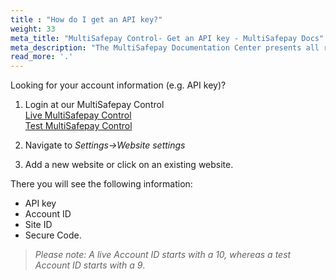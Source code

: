 ```yaml
---
title : "How do I get an API key?"
weight: 33
meta_title: "MultiSafepay Control- Get an API key - MultiSafepay Docs"
meta_description: "The MultiSafepay Documentation Center presents all relevant information about our Plugins and API. You can also find support pages for payment methods, tools and general questions as well as the contact details of our Support and Integration Teams."
read_more: '.'
---
```


Looking for your account information (e.g. API key)?

1. Login at our MultiSafepay Control  
[Live MultiSafepay Control](https://merchant.multisafepay.com)  
[Test MultiSafepay Control](https://testmerchant.multisafepay.com)

2. Navigate to _Settings->Website settings_

3. Add a new website or click on an existing website.

There you will see the following information:

* API key
* Account ID
* Site ID
* Secure Code.

> _Please note: A live Account ID starts with a 10, whereas a test Account ID starts with a 9_.

